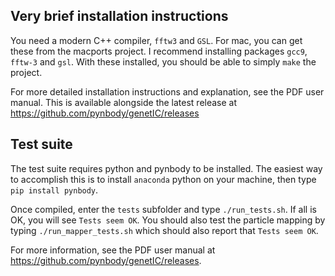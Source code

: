 Very brief installation instructions
------------------------------------

You need a modern C++ compiler, `fftw3` and `GSL`. For mac, you can get these 
from the macports project. I recommend installing packages `gcc9`, `fftw-3` 
and `gsl`. With these installed, you should be able to simply `make` the project. 

For more detailed installation instructions and explanation, see the PDF user
manual. This is available alongside the latest release at 
https://github.com/pynbody/genetIC/releases


Test suite
----------

The test suite requires python and pynbody to be installed. The easiest way
to accomplish this is to install `anaconda` python on your machine, then
type `pip install pynbody`.

Once compiled, enter the `tests` subfolder and type `./run_tests.sh`.
If all is OK, you will see `Tests seem OK`. You should also test the particle
mapping by typing `./run_mapper_tests.sh` which should also report that 
`Tests seem OK`.

For more information, see the PDF user manual at 
https://github.com/pynbody/genetIC/releases.
